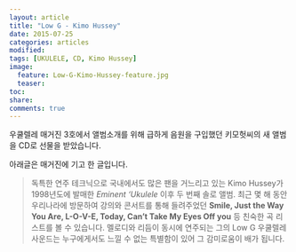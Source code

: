 ```yaml
---
layout: article
title: "Low G - Kimo Hussey"
date: 2015-07-25
categories: articles
modified: 
tags: [UKULELE, CD, Kimo Hussey]
image:
  feature: Low-G-Kimo-Hussey-feature.jpg
  teaser: 
toc: 
share: 
comments: true
---
```


우쿨렐레 매거진 3호에서 앨범소개를 위해 급하게 음원을 구입했던 키모헛씨의 새 앨범을 CD로 선물을 받았습니다.

아래글은 매거진에 기고 한 글입니다.

>독특한 연주 테크닉으로 국내에서도 많은 팬을 거느리고 있는 Kimo Hussey가 1998년도에 발매한 *Eminent ‘Ukulele* 이후 두 번째 솔로 앨범. 최근 몇 해 동안 우리나라에 방문하여 강의와 콘서트를 통해 들려주었던 **Smile, Just the Way You Are, L-O-V-E, Today, Can’t Take My Eyes Off you** 등 친숙한 곡 리스트를 볼 수 있습니다. 멜로디와 리듬이 동시에 연주되는 그의 Low G 우쿨렐레 사운드는 누구에게서도 느낄 수 없는 특별함이 있어 그 감미로움이 배가 됩니다.
